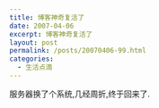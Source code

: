 ```yaml
---
title: 博客神奇复活了
date: 2007-04-06
excerpt: 博客神奇复活了
layout: post
permalink: /posts/20070406-99.html
categories:
  - 生活点滴
---
```

服务器换了个系统,几经周折,终于回来了.